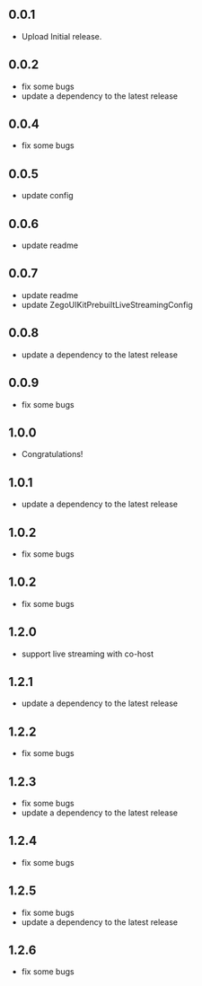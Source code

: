 ## 0.0.1

* Upload Initial release.

## 0.0.2

* fix some bugs
* update a dependency to the latest release

## 0.0.4

* fix some bugs

## 0.0.5

* update config

## 0.0.6

* update readme

## 0.0.7

* update readme
* update ZegoUIKitPrebuiltLiveStreamingConfig

## 0.0.8

* update a dependency to the latest release

## 0.0.9

* fix some bugs

## 1.0.0

* Congratulations!

## 1.0.1

* update a dependency to the latest release

## 1.0.2

* fix some bugs

## 1.0.2

* fix some bugs

## 1.2.0

* support live streaming with co-host

## 1.2.1

* update a dependency to the latest release

## 1.2.2

* fix some bugs

## 1.2.3

* fix some bugs
* update a dependency to the latest release

## 1.2.4

* fix some bugs

## 1.2.5

* fix some bugs
* update a dependency to the latest release

## 1.2.6

* fix some bugs

